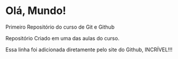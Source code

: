 # Olá, Mundo!
 Primeiro Repositório do curso de Git e Github

Repositório Criado em uma das aulas do curso.

Essa linha foi adicionada diretamente pelo site do Github, INCRÍVEL!!!
